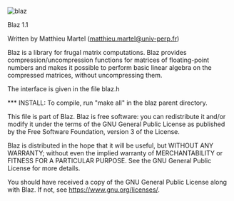 
![blaz](https://github.com/mmartel66/blaz/blob/master/blaz-logo.png)


Blaz 1.1

Written by Matthieu Martel (matthieu.martel@univ-perp.fr)

Blaz is a library for frugal matrix computations. Blaz provides
compression/uncompression functions for matrices of floating-point
numbers and makes it possible to perform basic linear algebra on the
compressed matrices, without uncompressing them.

The interface is given in the file blaz.h

*** INSTALL:
To compile, run "make all" in the blaz parent directory.


This file is part of Blaz.  Blaz is free software: you can
redistribute it and/or modify it under the terms of the GNU General
Public License as published by the Free Software Foundation, version 3
of the License.

Blaz is distributed in the hope that it will be useful, but WITHOUT
ANY WARRANTY; without even the implied warranty of MERCHANTABILITY or
FITNESS FOR A PARTICULAR PURPOSE. See the GNU General Public License
for more details.

You should have received a copy of the GNU General Public License
along with Blaz.  If not, see <https://www.gnu.org/licenses/>.
